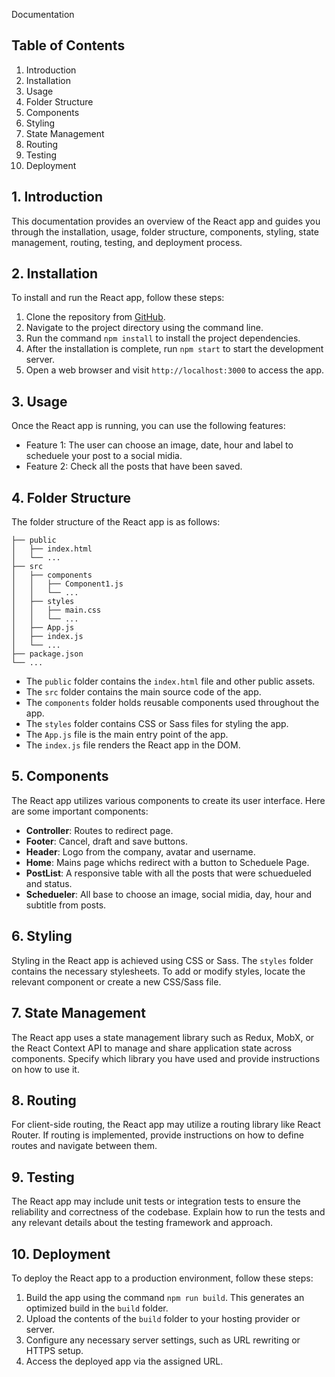 Documentation

## Table of Contents
1. Introduction
2. Installation
3. Usage
4. Folder Structure
5. Components
6. Styling
7. State Management
8. Routing
9. Testing
10. Deployment

## 1. Introduction
This documentation provides an overview of the React app and guides you through the installation, usage, folder structure, components, styling, state management, routing, testing, and deployment process.

## 2. Installation
To install and run the React app, follow these steps:
1. Clone the repository from [GitHub](https://github.com/your-repo).
2. Navigate to the project directory using the command line.
3. Run the command `npm install` to install the project dependencies.
4. After the installation is complete, run `npm start` to start the development server.
5. Open a web browser and visit `http://localhost:3000` to access the app.

## 3. Usage
Once the React app is running, you can use the following features:
- Feature 1: The user can choose an image, date, hour and label to scheduele your post to a social midia.
- Feature 2: Check all the posts that have been saved.

## 4. Folder Structure
The folder structure of the React app is as follows:
```
├── public
│   ├── index.html
│   └── ...
├── src
│   ├── components
│   │   ├── Component1.js
│   │   └── ...
│   ├── styles
│   │   ├── main.css
│   │   └── ...
│   ├── App.js
│   ├── index.js
│   └── ...
├── package.json
└── ...
```
- The `public` folder contains the `index.html` file and other public assets.
- The `src` folder contains the main source code of the app.
- The `components` folder holds reusable components used throughout the app.
- The `styles` folder contains CSS or Sass files for styling the app.
- The `App.js` file is the main entry point of the app.
- The `index.js` file renders the React app in the DOM.

## 5. Components
The React app utilizes various components to create its user interface. Here are some important components:
- **Controller**: Routes to redirect page.
- **Footer**: Cancel, draft and save buttons.
- **Header**: Logo from the company, avatar and username.
- **Home**: Mains page whichs redirect with a button to Scheduele Page.
- **PostList**: A responsive table with all the posts that were schuedueled and status.
- **Schedueler**: All base to choose an image, social midia, day, hour and subtitle from posts.


## 6. Styling
Styling in the React app is achieved using CSS or Sass. The `styles` folder contains the necessary stylesheets. To add or modify styles, locate the relevant component or create a new CSS/Sass file.

## 7. State Management
The React app uses a state management library such as Redux, MobX, or the React Context API to manage and share application state across components. Specify which library you have used and provide instructions on how to use it.

## 8. Routing
For client-side routing, the React app may utilize a routing library like React Router. If routing is implemented, provide instructions on how to define routes and navigate between them.

## 9. Testing
The React app may include unit tests or integration tests to ensure the reliability and correctness of the codebase. Explain how to run the tests and any relevant details about the testing framework and approach.

## 10. Deployment
To deploy the React app to a production environment, follow these steps:
1. Build the app using the command `npm run build`. This generates an optimized build in the `build` folder.
2. Upload the contents of the `build` folder to your hosting provider or server.
3. Configure any necessary server settings, such as URL rewriting or HTTPS setup.
4. Access the deployed app via the assigned URL.